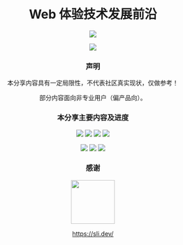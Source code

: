 <p align="center">
    <h1 align="center">Web 体验技术发展前沿</h1>
</p>

<p align="center">
    <a href="https://github.com/yu-tou/frontend-modern-experience-share-slide/discussions" target="_blank">
        <img src="https://img.shields.io/badge/Join%20the%20Discussion-on%20Github-green?&labelColor=000&style=for-the-badge&logo=github" />
    </a>
</p>
<p align="center">
    <a href="https://frontend-modern-share.vercel.app" target="_blank">
        <img src="https://img.shields.io/badge/Online%20Slide-on%20Vecel-green?&labelColor=000&style=for-the-badge&logo=vercel" />
    </a>
</p>

<p align="center">
    <h3 align="center">声明</h3>
</p>

<p align="center">本分享内容具有一定局限性，不代表社区真实现状，仅做参考！</p>

 <p align="center">部分内容面向非专业用户（偏产品向）。</p>

<p align="center">
    <h3 align="center">本分享主要内容及进度</h3>
</p>

<p align="center">
<img src="https://img.shields.io/badge/实时体验%20%20%20%20%20%20-99.99%25-green?&labelColor=000&style=for-the-badge" /> <img src="https://img.shields.io/badge/在线协作%20%20%20%20%20%20-99.99%25-green?&labelColor=000&style=for-the-badge" /> <img src="https://img.shields.io/badge/快速建站%20%20%20%20%20%20-99.99%25-green?&labelColor=000&style=for-the-badge" /> <img src="https://img.shields.io/badge/浏览器计算能力%20%20%20%20%20%20-99.99%25-green?&labelColor=000&style=for-the-badge" /> 
</p>
<p align="center">
<img src="https://img.shields.io/badge/浏览器系统能力%20%20%20%20%20%20-00.00%25-orange?&labelColor=000&style=for-the-badge" /> <img src="https://img.shields.io/badge/移动端%20%20%20%20%20%20-00.00%25-orange?&labelColor=000&style=for-the-badge" /> <img src="https://img.shields.io/badge/区块链%20%20%20%20%20%20-00.00%25-orange?&labelColor=000&style=for-the-badge" />
    
</p>

<p align="center">
    <h3 align="center">感谢</h3>
</p>

<p align="center">
    <a href="https://sli.dev/" target="_blank">
        <img src="https://d33wubrfki0l68.cloudfront.net/9a47dde680cca08e326c07824009ed1adc29626e/6a1c0/logo-title.png" style="width:100px;"/>
    </a>
</p>
<p align="center">
    <a href="https://sli.dev/" target="_blank">
        https://sli.dev/ 
    </a>
    </p>
